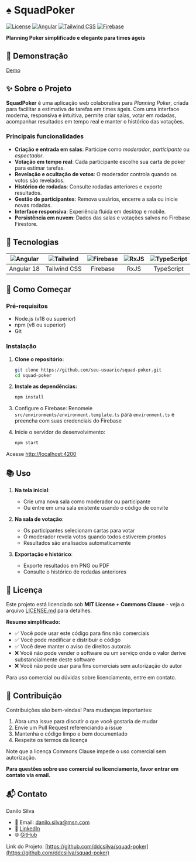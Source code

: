 # ♠️ SquadPoker

[![License](https://img.shields.io/badge/license-MIT%20%2B%20Commons%20Clause-blue)](LICENSE.md)
[![Angular](https://img.shields.io/badge/Angular-18-red)](https://angular.dev)
[![Tailwind CSS](https://img.shields.io/badge/Tailwind-3.4-38B2AC)](https://tailwindcss.com)
[![Firebase](https://img.shields.io/badge/Firebase-Realtime-FFA611)](https://firebase.google.com)

**Planning Poker simplificado e elegante para times ágeis**

## 🚀 Demonstração

[Demo](https://squad-poker.web.app/)

## ✨ Sobre o Projeto

**SquadPoker** é uma aplicação web colaborativa para _Planning Poker_, criada para facilitar a estimativa de tarefas em times ágeis. Com uma interface moderna, responsiva e intuitiva, permite criar salas, votar em rodadas, acompanhar resultados em tempo real e manter o histórico das votações.

### Principais funcionalidades

- **Criação e entrada em salas**: Participe como _moderador_, _participante_ ou _espectador_.
- **Votação em tempo real**: Cada participante escolhe sua carta de poker para estimar tarefas.
- **Revelação e ocultação de votos**: O moderador controla quando os votos são revelados.
- **Histórico de rodadas**: Consulte rodadas anteriores e exporte resultados.
- **Gestão de participantes**: Remova usuários, encerre a sala ou inicie novas rodadas.
- **Interface responsiva**: Experiência fluida em desktop e mobile.
- **Persistência em nuvem**: Dados das salas e votações salvos no Firebase Firestore.

## 🔧 Tecnologias

| ![Angular](https://angular.dev/assets/icons/favicon.svg) | ![Tailwind](https://tailwindcss.com/favicons/favicon-32x32.png) | ![Firebase](https://firebase.google.com/favicon.ico) | ![RxJS](https://rxjs.dev/assets/images/favicons/favicon-32x32.png) | ![TypeScript](https://www.typescriptlang.org/favicon-32x32.png) |
|:--:|:--:|:--:|:--:|:--:|
| Angular 18 | Tailwind CSS | Firebase | RxJS | TypeScript |

## 🚀 Como Começar

### Pré-requisitos

- Node.js (v18 ou superior)
- npm (v8 ou superior)
- Git

### Instalação

1. **Clone o repositório:**

   ```bash
   git clone https://github.com/seu-usuario/squad-poker.git
   cd squad-poker
   ```

2. **Instale as dependências:**

   ```bash
   npm install
   ```

3. Configure o Firebase:
Renomeie `src/environments/environment.template.ts` para `environment.ts` e preencha com suas credenciais do Firebase

4. Inicie o servidor de desenvolvimento:

   ```bash
   npm start
   ```

Acesse <http://localhost:4200>

## 📚 Uso

1. **Na tela inicial**:
   - Crie uma nova sala como moderador ou participante
   - Ou entre em uma sala existente usando o código de convite

2. **Na sala de votação**:
   - Os participantes selecionam cartas para votar
   - O moderador revela votos quando todos estiverem prontos
   - Resultados são analisados automaticamente

3. **Exportação e histórico**:
   - Exporte resultados em PNG ou PDF
   - Consulte o histórico de rodadas anteriores

## 📄 Licença

Este projeto está licenciado sob **MIT License + Commons Clause** - veja o arquivo [LICENSE.md](LICENSE.md) para detalhes.

**Resumo simplificado:**

- ✅ Você pode usar este código para fins não comerciais
- ✅ Você pode modificar e distribuir o código
- ✅ Você deve manter o aviso de direitos autorais
- ❌ Você não pode vender o software ou um serviço onde o valor derive substancialmente deste software
- ❌ Você não pode usar para fins comerciais sem autorização do autor

Para uso comercial ou dúvidas sobre licenciamento, entre em contato.

## 👥 Contribuição

Contribuições são bem-vindas! Para mudanças importantes:

1. Abra uma issue para discutir o que você gostaria de mudar
2. Envie um Pull Request referenciando a issue
3. Mantenha o código limpo e bem documentado
4. Respeite os termos da licença

Note que a licença Commons Clause impede o uso comercial sem autorização.

**Para questões sobre uso comercial ou licenciamento, favor entrar em contato via email.**

## 📬 Contato

Danilo Silva

- 📧 Email: [danilo.silva@msn.com](mailto://danilo.silva@msn.com)
- 💼 [LinkedIn](https://www.linkedin.com/in/ddcsilva/)
- 🌐 [GitHub](https://github.com/ddcsilva)

Link do Projeto: [https://github.com/ddcsilva/squad-poker](https://github.com/ddcsilva/squad-poker)
